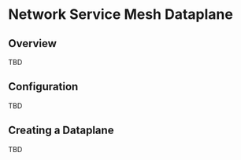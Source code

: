 # Network Service Mesh Dataplane

## Overview

TBD

## Configuration

TBD

## Creating a Dataplane

TBD
